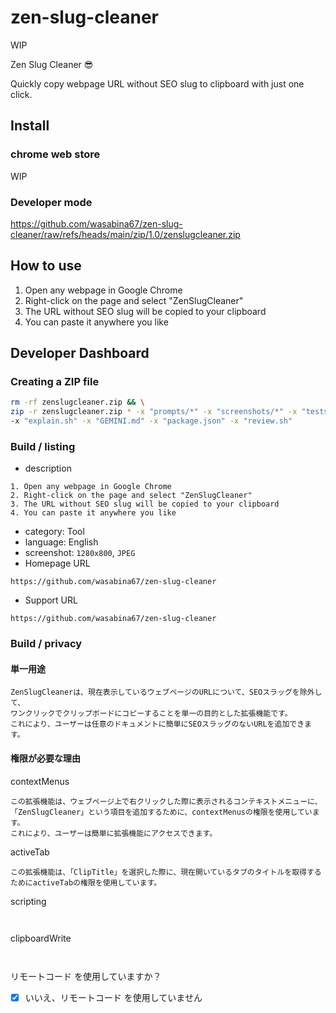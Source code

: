 # zen-slug-cleaner

WIP

Zen Slug Cleaner 😎

Quickly copy webpage URL without SEO slug to clipboard with just one click.

## Install

### chrome web store

WIP

### Developer mode

https://github.com/wasabina67/zen-slug-cleaner/raw/refs/heads/main/zip/1.0/zenslugcleaner.zip

## How to use

1. Open any webpage in Google Chrome
2. Right-click on the page and select "ZenSlugCleaner"
3. The URL without SEO slug will be copied to your clipboard
4. You can paste it anywhere you like

## Developer Dashboard

### Creating a ZIP file

```bash
rm -rf zenslugcleaner.zip && \
zip -r zenslugcleaner.zip * -x "prompts/*" -x "screenshots/*" -x "tests/*" -x "zip/*" \
-x "explain.sh" -x "GEMINI.md" -x "package.json" -x "review.sh"
```

### Build / listing

- description

```
1. Open any webpage in Google Chrome
2. Right-click on the page and select "ZenSlugCleaner"
3. The URL without SEO slug will be copied to your clipboard
4. You can paste it anywhere you like
```

- category: Tool
- language: English
- screenshot: `1280x800`, `JPEG`
- Homepage URL

```
https://github.com/wasabina67/zen-slug-cleaner
```

- Support URL

```
https://github.com/wasabina67/zen-slug-cleaner
```

### Build / privacy

#### 単一用途

```
ZenSlugCleanerは、現在表示しているウェブページのURLについて、SEOスラッグを除外して、
ワンクリックでクリップボードにコピーすることを単一の目的とした拡張機能です。
これにより、ユーザーは任意のドキュメントに簡単にSEOスラッグのないURLを追加できます。
```

#### 権限が必要な理由

contextMenus

```
この拡張機能は、ウェブページ上で右クリックした際に表示されるコンテキストメニューに、
「ZenSlugCleaner」という項目を追加するために、contextMenusの権限を使用しています。
これにより、ユーザーは簡単に拡張機能にアクセスできます。
```

activeTab

```
この拡張機能は、「ClipTitle」を選択した際に、現在開いているタブのタイトルを取得するためにactiveTabの権限を使用しています。

```

scripting

```


```

clipboardWrite

```


```

リモートコード を使用していますか？

- [x] いいえ、リモートコード を使用していません

